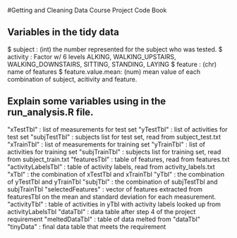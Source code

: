 #Getting and Cleaning Data Course Project Code Book

## Variables in the tidy data
$ subject           : (int) the number represented for the subject who was tested. 
$ activity          : Factor w/ 6 levels ALKING, WALKING_UPSTAIRS, WALKING_DOWNSTAIRS, SITTING, STANDING, LAYING 
$ feature           : (chr) name of features
$ feature.value.mean: (num) mean value of each combination of subject, acitivity and feature.

## Explain some variables using in the run_analysis.R file.
"xTestTbl"          : list of measurements for test set
"yTestTbl"          : list of activities for test set
"subjTestTbl"       : subjects list for test set, read from subject_test.txt 
"xTrainTbl"         : list of measurements for training set
"yTrainTbl"         : list of activities for training set
"subjTrainTbl"      : subjects list for training set, read from subject_train.txt 
"featuresTbl"       : table of features, read from features.txt 
"activityLabelsTbl" : table of activity labels, read from activity_labels.txt
"xTbl"              : the combination of xTestTbl and xTrainTbl
"yTbl"              : the combination of yTestTbl and yTrainTbl
"subjTbl"           : the combination of subjTestTbl and subjTrainTbl
"selectedFeatures"  : vector of features extracted from featuresTbl on the mean and standard deviation for each measurement.
"activityTbl"       : table of activities in yTbl with activity labels looked up from activityLabelsTbl
"dataTbl"           : data table after step 4 of the project requirement
"meltedDataTbl"     : table of data melted from "dataTbl"
"tinyData"          : final data table that meets the requirement
